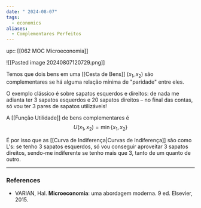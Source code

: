 ```yaml
---
date: " 2024-08-07"
tags:
  - economics
aliases:
  - Complementares Perfeitos
---
```


up:: [[062 MOC Microeconomia]]

![[Pasted image 20240807120729.png]]

Temos que dois bens em uma [[Cesta de Bens]] $(x_{1},x_{2})$ são complementares se há alguma relação mínima de "paridade" entre eles. 

O exemplo clássico é sobre sapatos esquerdos e direitos: de nada me adianta ter $3$ sapatos esquerdos e $20$ sapatos direitos – no final das contas, só vou ter $3$ pares de sapatos utilizáveis!

A [[Função Utilidade]] de bens complementares é
$$
U(x_{1},x_{2}) = \min\{x_{1},x_{2}\}
$$

É por isso que as [[Curva de Indiferença|Curvas de Indiferença]] são como L's: se tenho $3$ sapatos esquerdos, só vou conseguir aproveitar $3$ sapatos direitos, sendo-me indiferente se tenho mais que $3$, tanto de um quanto de outro.

---
### References
- VARIAN, Hal. **Microeconomia**: uma abordagem moderna. 9 ed. Elsevier, 2015.